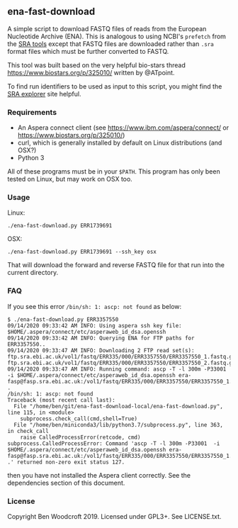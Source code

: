 ## ena-fast-download

A simple script to download FASTQ files of reads from the European Nucleotide
Archive (ENA). This is analogous to using NCBI's `prefetch` from the [SRA
tools](https://ncbi.github.io/sra-tools/) except that FASTQ files are downloaded
rather than `.sra` format files which must be further converted to FASTQ.

This tool was built based on the very helpful bio-stars thread
https://www.biostars.org/p/325010/ written by @ATpoint.

To find run identifiers to be used as input to this script, you might find the
[SRA explorer](https://ewels.github.io/sra-explorer/) site helpful.

### Requirements

* An Aspera connect client (see https://www.ibm.com/aspera/connect/ or https://www.biostars.org/p/325010/)
* curl, which is generally installed by default on Linux distributions (and
  OSX?)
* Python 3

All of these programs must be in your `$PATH`. This program has only been tested
on Linux, but may work on OSX too.

### Usage

Linux:
```
./ena-fast-download.py ERR1739691
```
OSX:
```
./ena-fast-download.py ERR1739691 --ssh_key osx
```

That will download the forward and reverse FASTQ file for that run into the
current directory.

### FAQ
If you see this error `/bin/sh: 1: ascp: not found` as below:
```
$ ./ena-fast-download.py ERR3357550
09/14/2020 09:33:42 AM INFO: Using aspera ssh key file: $HOME/.aspera/connect/etc/asperaweb_id_dsa.openssh
09/14/2020 09:33:42 AM INFO: Querying ENA for FTP paths for ERR3357550..
09/14/2020 09:33:47 AM INFO: Downloading 2 FTP read set(s): ftp.sra.ebi.ac.uk/vol1/fastq/ERR335/000/ERR3357550/ERR3357550_1.fastq.gz, ftp.sra.ebi.ac.uk/vol1/fastq/ERR335/000/ERR3357550/ERR3357550_2.fastq.gz
09/14/2020 09:33:47 AM INFO: Running command: ascp -T -l 300m -P33001  -i $HOME/.aspera/connect/etc/asperaweb_id_dsa.openssh era-fasp@fasp.sra.ebi.ac.uk:/vol1/fastq/ERR335/000/ERR3357550/ERR3357550_1.fastq.gz .
/bin/sh: 1: ascp: not found
Traceback (most recent call last):
  File "/home/ben/git/ena-fast-download-local/ena-fast-download.py", line 115, in <module>
    subprocess.check_call(cmd,shell=True)
  File "/home/ben/miniconda3/lib/python3.7/subprocess.py", line 363, in check_call
    raise CalledProcessError(retcode, cmd)
subprocess.CalledProcessError: Command 'ascp -T -l 300m -P33001  -i $HOME/.aspera/connect/etc/asperaweb_id_dsa.openssh era-fasp@fasp.sra.ebi.ac.uk:/vol1/fastq/ERR335/000/ERR3357550/ERR3357550_1.fastq.gz .' returned non-zero exit status 127.
```
then you have not installed the Aspera client correctly. See the dependencies section of this document.


### License

Copyright Ben Woodcroft 2019. Licensed under GPL3+. See LICENSE.txt.
